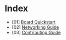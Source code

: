 <!-- vim: tw=80:cc=80:spell:nowrap
-->

# Index

- [01] [Board Quickstart](./01_setup.md)
- [02] [Networking Guide](./02_networking.md)
- [03] [Contributing Guide](./03_contributing.md)

